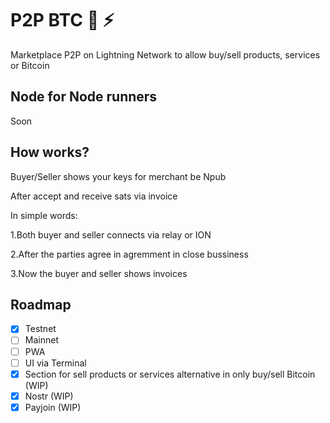 # P2P BTC 🔑 ⚡

Marketplace P2P on Lightning Network to allow buy/sell products, services or Bitcoin


## Node for Node runners

Soon 

## How works? 

Buyer/Seller shows your keys for merchant be Npub

After accept and receive sats via invoice

In simple words:

1.Both buyer and seller connects via relay or ION

2.After the parties agree in agremment in close bussiness

3.Now the buyer and seller shows invoices

## Roadmap

- [X] Testnet
- [ ] Mainnet
- [ ] PWA
- [ ] UI via Terminal
- [x] Section for sell products or services alternative in only buy/sell Bitcoin (WIP)
- [x] Nostr (WIP)
- [x] Payjoin (WIP)
